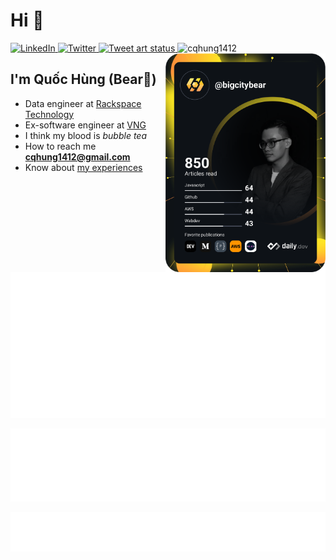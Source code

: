 # Hi 👋

<div align="left">
  <a href="https://www.linkedin.com/in/cqhung1412/">
    <img
      src="https://img.shields.io/static/v1?logo=linkedin&style=flat-square&color=0072b1&label=LinkedIn&message=%E2%98%86"
      alt="LinkedIn"
    />
  </a>
  <a href="https://twitter.com/BarryBear42">
    <img
      src="https://img.shields.io/twitter/follow/BarryBear42?label=Twitter&logo=twitter&style=flat-square&color=1da1f2&logoColor=ffffff"
      alt="Twitter"
    />
  </a>
  <a href="https://twitter.com/BarryBear42">
    <img
      src="https://github.com/cqhung1412/twitter-art-bot/actions/workflows/tweet.yaml/badge.svg"
      alt="Tweet art status"
    />
  </a>
  <a>
    <img src="https://komarev.com/ghpvc/?username=cqhung1412&label=Profile%20views&color=0e75b6&style=flat" alt="cqhung1412" />
  </a>
  <a href="https://app.daily.dev/BigCityBear">
    <img 
        src="https://raw.githubusercontent.com/cqhung1412/cqhung1412/devcard/devcard.svg" 
        alt="Chiêm Quốc Hùng's Dev Card"
        align="right"
        class="devcard"
        width=256
    />
  </a>
</div>

## I'm Quốc Hùng (Bear🧸)
- Data engineer at [Rackspace Technology](https://www.rackspace.com/)
- Ex-software engineer at [VNG](https://linkedin.com/company/vng-corporation)
- I think my blood is *bubble tea*
- How to reach me **cqhung1412@gmail.com**
- Know about [my experiences](https://www.canva.com/design/DAEsoni-0io/h6fDx7VjmQKzWjh2hYY6EQ/view?utm_content=DAEsoni-0io&utm_campaign=designshare&utm_medium=link&utm_source=publishsharelink)

![Metrics Top Tracks](https://raw.githubusercontent.com/cqhung1412/cqhung1412/metrics/metrics.top-tracks.svg)

![Metrics Starred Topics](https://raw.githubusercontent.com/cqhung1412/cqhung1412/metrics/metrics.starred-topics.svg)

![Metrics Fortune](https://raw.githubusercontent.com/cqhung1412/cqhung1412/metrics/metrics.fortune.svg)
